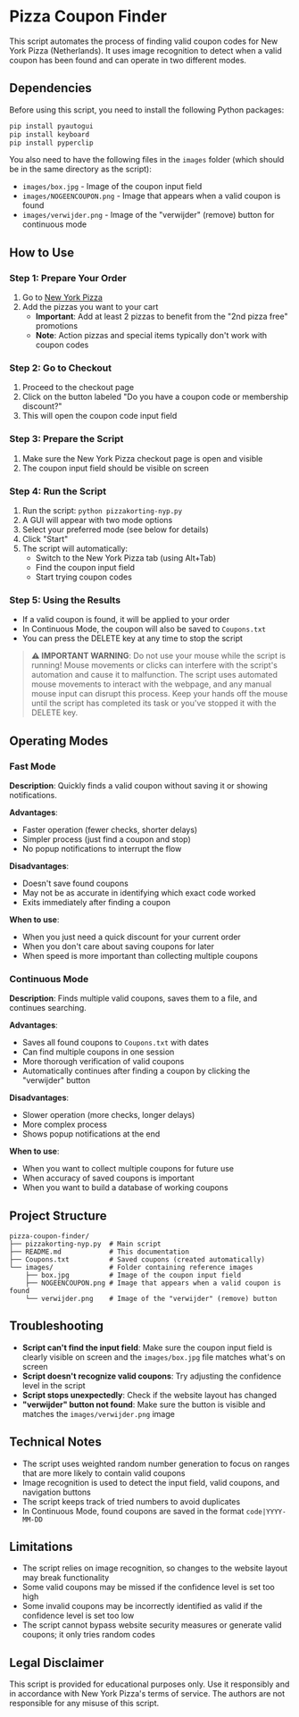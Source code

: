 # Pizza Coupon Finder

This script automates the process of finding valid coupon codes for New York Pizza (Netherlands). It uses image recognition to detect when a valid coupon has been found and can operate in two different modes.

## Dependencies

Before using this script, you need to install the following Python packages:

```bash
pip install pyautogui
pip install keyboard
pip install pyperclip
```

You also need to have the following files in the `images` folder (which should be in the same directory as the script):
- `images/box.jpg` - Image of the coupon input field
- `images/NOGEENCOUPON.png` - Image that appears when a valid coupon is found
- `images/verwijder.png` - Image of the "verwijder" (remove) button for continuous mode

## How to Use

### Step 1: Prepare Your Order

1. Go to [New York Pizza](https://www.newyorkpizza.nl/)
2. Add the pizzas you want to your cart
   - **Important**: Add at least 2 pizzas to benefit from the "2nd pizza free" promotions
   - **Note**: Action pizzas and special items typically don't work with coupon codes

### Step 2: Go to Checkout

1. Proceed to the checkout page
2. Click on the button labeled "Do you have a coupon code or membership discount?"
3. This will open the coupon code input field

### Step 3: Prepare the Script

1. Make sure the New York Pizza checkout page is open and visible
2. The coupon input field should be visible on screen

### Step 4: Run the Script

1. Run the script: `python pizzakorting-nyp.py`
2. A GUI will appear with two mode options
3. Select your preferred mode (see below for details)
4. Click "Start"
5. The script will automatically:
   - Switch to the New York Pizza tab (using Alt+Tab)
   - Find the coupon input field
   - Start trying coupon codes

### Step 5: Using the Results

- If a valid coupon is found, it will be applied to your order
- In Continuous Mode, the coupon will also be saved to `Coupons.txt`
- You can press the DELETE key at any time to stop the script

> **⚠️ IMPORTANT WARNING**: Do not use your mouse while the script is running! Mouse movements or clicks can interfere with the script's automation and cause it to malfunction. The script uses automated mouse movements to interact with the webpage, and any manual mouse input can disrupt this process. Keep your hands off the mouse until the script has completed its task or you've stopped it with the DELETE key.

## Operating Modes

### Fast Mode

**Description**: Quickly finds a valid coupon without saving it or showing notifications.

**Advantages**:
- Faster operation (fewer checks, shorter delays)
- Simpler process (just find a coupon and stop)
- No popup notifications to interrupt the flow

**Disadvantages**:
- Doesn't save found coupons
- May not be as accurate in identifying which exact code worked
- Exits immediately after finding a coupon

**When to use**:
- When you just need a quick discount for your current order
- When you don't care about saving coupons for later
- When speed is more important than collecting multiple coupons

### Continuous Mode

**Description**: Finds multiple valid coupons, saves them to a file, and continues searching.

**Advantages**:
- Saves all found coupons to `Coupons.txt` with dates
- Can find multiple coupons in one session
- More thorough verification of valid coupons
- Automatically continues after finding a coupon by clicking the "verwijder" button

**Disadvantages**:
- Slower operation (more checks, longer delays)
- More complex process
- Shows popup notifications at the end

**When to use**:
- When you want to collect multiple coupons for future use
- When accuracy of saved coupons is important
- When you want to build a database of working coupons

## Project Structure

```
pizza-coupon-finder/
├── pizzakorting-nyp.py  # Main script
├── README.md            # This documentation
├── Coupons.txt          # Saved coupons (created automatically)
└── images/              # Folder containing reference images
    ├── box.jpg          # Image of the coupon input field
    ├── NOGEENCOUPON.png # Image that appears when a valid coupon is found
    └── verwijder.png    # Image of the "verwijder" (remove) button
```

## Troubleshooting

- **Script can't find the input field**: Make sure the coupon input field is clearly visible on screen and the `images/box.jpg` file matches what's on screen
- **Script doesn't recognize valid coupons**: Try adjusting the confidence level in the script
- **Script stops unexpectedly**: Check if the website layout has changed
- **"verwijder" button not found**: Make sure the button is visible and matches the `images/verwijder.png` image

## Technical Notes

- The script uses weighted random number generation to focus on ranges that are more likely to contain valid coupons
- Image recognition is used to detect the input field, valid coupons, and navigation buttons
- The script keeps track of tried numbers to avoid duplicates
- In Continuous Mode, found coupons are saved in the format `code|YYYY-MM-DD`

## Limitations

- The script relies on image recognition, so changes to the website layout may break functionality
- Some valid coupons may be missed if the confidence level is set too high
- Some invalid coupons may be incorrectly identified as valid if the confidence level is set too low
- The script cannot bypass website security measures or generate valid coupons; it only tries random codes

## Legal Disclaimer

This script is provided for educational purposes only. Use it responsibly and in accordance with New York Pizza's terms of service. The authors are not responsible for any misuse of this script.
